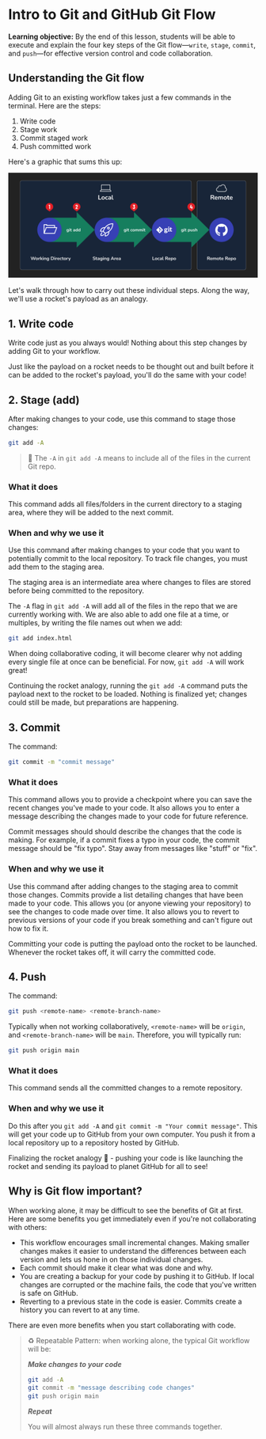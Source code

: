 <h1>
  <span class="headline">Intro to Git and GitHub</span>
  <span class="subhead">Git Flow</span>
</h1>

**Learning objective:** By the end of this lesson, students will be able to execute and explain the four key steps of the Git flow—`write`, `stage`, `commit`, and `push`—for effective version control and code collaboration.

## Understanding the Git flow

Adding Git to an existing workflow takes just a few commands in the terminal. Here are the steps:

1. Write code
2. Stage work
3. Commit staged work
4. Push committed work

Here's a graphic that sums this up:

![The git flow in a diagram](./assets/github-flow.png)

Let's walk through how to carry out these individual steps. Along the way, we'll use a rocket's payload as an analogy.

## 1. Write code

Write code just as you always would! Nothing about this step changes by adding Git to your workflow.

Just like the payload on a rocket needs to be thought out and built before it can be added to the rocket's payload, you'll do the same with your code!

## 2. Stage (add)

After making changes to your code, use this command to stage those changes:

```bash
git add -A
```

> 🧠 The `-A` in `git add -A` means to include all of the files in the current Git repo.

### What it does

This command adds all files/folders in the current directory to a staging area, where they will be added to the next commit.

### When and why we use it

Use this command after making changes to your code that you want to potentially commit to the local repository. To track file changes, you must add them to the staging area.

The staging area is an intermediate area where changes to files are stored before being committed to the repository.

The `-A` flag in `git add -A` will add all of the files in the repo that we are currently working with. We are also able to add one file at a time, or multiples, by writing the file names out when we add:

```bash
git add index.html
```

When doing collaborative coding, it will become clearer why not adding every single file at once can be beneficial. For now, `git add -A` will work great!

Continuing the rocket analogy, running the `git add -A` command puts the payload next to the rocket to be loaded. Nothing is finalized yet; changes could still be made, but preparations are happening.

## 3. Commit

The command:

```bash
git commit -m "commit message"
```

### What it does

This command allows you to provide a checkpoint where you can save the recent changes you've made to your code. It also allows you to enter a message describing the changes made to your code for future reference.

Commit messages should should describe the changes that the code is making. For example, if a commit fixes a typo in your code, the commit message should be "fix typo". Stay away from messages like "stuff" or "fix".

### When and why we use it

Use this command after adding changes to the staging area to commit those changes. Commits provide a list detailing changes that have been made to your code. This allows you (or anyone viewing your repository) to see the changes to code made over time. It also allows you to revert to previous versions of your code if you break something and can't figure out how to fix it.

Committing your code is putting the payload onto the rocket to be launched. Whenever the rocket takes off, it will carry the committed code.

## 4. Push

The command:

```bash
git push <remote-name> <remote-branch-name>
```

Typically when not working collaboratively, `<remote-name>` will be `origin`, and `<remote-branch-name>` will be `main`. Therefore, you will typically run:

```bash
git push origin main
```

### What it does

This command sends all the committed changes to a remote repository.

### When and why we use it

Do this after you `git add -A` and `git commit -m "Your commit message"`. This will get your code up to GitHub from your own computer. You push it from a local repository up to a repository hosted by GitHub.

Finalizing the rocket analogy 🚀 - pushing your code is like launching the rocket and sending its payload to planet GitHub for all to see!

## Why is Git flow important?

When working alone, it may be difficult to see the benefits of Git at first. Here are some benefits you get immediately even if you're not collaborating with others:

- This workflow encourages small incremental changes. Making smaller changes makes it easier to understand the differences between each version and lets us hone in on those individual changes.
- Each commit should make it clear what was done and why.
- You are creating a backup for your code by pushing it to GitHub. If local changes are corrupted or the machine fails, the code that you've written is safe on GitHub.
- Reverting to a previous state in the code is easier. Commits create a history you can revert to at any time.

There are even more benefits when you start collaborating with code.

> ♻️ Repeatable Pattern: when working alone, the typical Git workflow will be:
>
> ***Make changes to your code***
>
> ```bash
> git add -A
> git commit -m "message describing code changes"
> git push origin main
> ```
>
> ***Repeat***
>
> You will almost always run these three commands together.
